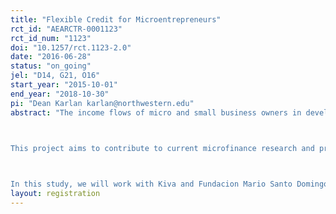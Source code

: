 ```yaml
---
title: "Flexible Credit for Microentrepreneurs"
rct_id: "AEARCTR-0001123"
rct_id_num: "1123"
doi: "10.1257/rct.1123-2.0"
date: "2016-06-28"
status: "on_going"
jel: "D14, G21, O16"
start_year: "2015-10-01"
end_year: "2018-10-30"
pi: "Dean Karlan karlan@northwestern.edu"
abstract: "The income flows of micro and small business owners in developing countries are usually quite irregular and hard to predict. Microloans by microfinance institutions (MFIs) from around the developing world generally follow very rigid repayment schedules beginning immediately after the loan disbursement. Such repayment structures are unfit to support investments in technology or other solutions to expand the business, as these generally take longer to pay off. Additionally, these repayment structure does not match well with the seasonal and unpredictable income streams typical of microenterprises.

This project aims to contribute to current microfinance research and practices, through the design and testing of the viability and impact of improved loan products, which include flexibility in the repayment plan. Our study’s primary objective is to help microfinance institutions improve their financial products to better address the needs of their clients.
 
In this study, we will work with Kiva and Fundacion Mario Santo Domingo (FMSD) to design a flexible loan product and test it rigorously through an RCT. The flexible loan will allow clients to adjust their repayment plans within pre-defined limits, so that clients will be able to cope with unexpected shocks to their household or business income, and invest their loans more productively."
layout: registration
---
```


